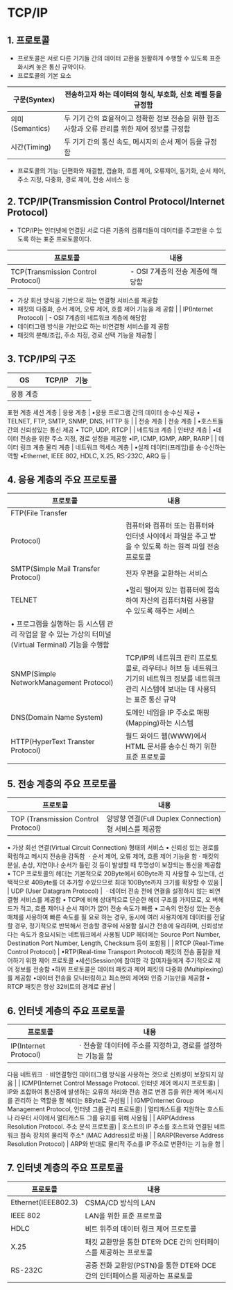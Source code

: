 # TCP/IP

## 1. 프로토콜

- 프로토콜은 서로 다른 기기들 간의 데이터 교환을 원활하게 수행할 수 있도록 표준화시켜 놓은 통신 규약이다.
- 프로토콜의 기본 요소

| 구문(Syntex) | 전송하고자 하는 데이터의 형식, 부호화, 신호 레벨 등을 규정함 |
| --- | --- |
| 의미(Semantics) | 두 기기 간의 효율적이고 정확한 정보 전송을 위한 협조 사항과 오류 관리를 위한 제어 정보를 규정함 |
| 시간(Timing) | 두 기기 간의 통신 속도, 메시지의 순서 제어 등을 규정함 |
- 프로토콜의 기능: 단편화와 재결합, 캡슐화, 흐름 제어, 오류제어, 동기화, 순서 제어, 주소 지정, 다중화, 경로 제어, 전송 서비스 등

## 2. TCP/IP(Transmission Control Protocol/Internet Protocol)

- TCP/IP는 인터넷에 연결된 서로 다른 기종의 컴퓨터들이 데이터를 주고받을 수 있도록 하는 표준 프로토콜이다.

| 프로토콜 | 내용 |
| --- | --- |
| TCP(Transmission Control Protocol) | - OSI 7계층의 전송 계층에 해당함
- 가상 회선 방식을 기반으로 하는 연결형 서비스를 제공함
- 패킷의 다중화, 순서 제어, 오류 제어, 흐름 제어 기능을 제 공함 |
| IP(Internet Protocol) | - OSI 7계층의 네트워크 계층에 해당함
- 데이터그램 방식을 기반으로 하는 비연결형 서비스를 제
공함
 - 패킷의 분해/조립, 주소 지정, 경로 선택 기능을 제공함 |

## 3. TCP/IP의 구조

| OS | TCP/IP | 기능 |
| --- | --- | --- |
| 응용 계층
표현 계층
세션 계층 | 응용 계층 | •응용 프로그램 간의 데이터 송·수신 제공 
• TELNET, FTP, SMTP, SNMP, DNS, HTTP 등 |
| 전송 계층 | 전송 계층 | •호스트들 간의 신뢰성있는 통신 제공 
• TCP, UDP, RTCP |
| 네트워크 계층 | 인터넷 계층 | •데이터 전송을 위한 주소 지정, 경로 설정을 제공함 
•IP, ICMP, IGMP, ARP, RARP |
| 데이터 링크 계층
물리 계층 | 네트워크 엑세스 계층 | •실제 데이터(프레임)를 송·수신하는 역할 
•Ethernet, IEEE 802, HDLC, X.25, RS-232C, ARQ 등 |

## 4. 응용 계층의 주요 프로토콜

| 프로토콜 | 내용 |
| --- | --- |
| FTP(File Transfer
Protocol) | 컴퓨터와 컴퓨터 또는 컴퓨터와 인터넷 사이에서 파일을 주고 받을 수 있도록 하는 원격 파일 전송 프로토콜 |
| SMTP(Simple Mail Transfer Protocol) | 전자 우편을 교환하는 서비스 |
| TELNET | •멀리 떨어져 있는 컴퓨터에 접속하여 자신의 컴퓨터처럼 사용할 수 있도록 해주는 서비스
 • 프로그램을 실행하는 등 시스템 관리 작업을 할 수 있는 가상의 터미널(Virtual Terminal) 기능을 수행함 |
| SNMP(Simple NetworkManagement Protocol) | TCP/IP의 네트워크 관리 프로토콜로, 라우터나 허브 등 네트워크 기기의 네트워크 정보를 네트워크 관리 시스템에 보내는 데 사용되는 표준 통신 규약 |
| DNS(Domain Name System) | 도메인 네임을 IP 주소로 매핑(Mapping)하는 시스템 |
| HTTP(HyperText Transter Protocol) | 월드 와이드 웹(WWW)에서 HTML 문서를 송수신 하기 위한 표준 프로토콜 |

## 5. 전송 계층의 주요 프로토콜

| 프로토콜 | 내용 |
| --- | --- |
| TOP (Transmission Control Protocol) | 양방향 연결(Full Duplex Connection)형 서비스를 제공함
 • 가상 회선 연결(Virtual Circuit Connection) 형태의 서비스
• 신뢰성 있는 경로를 확립하고 메시지 전송을 감독함
ㆍ순서 제어, 오류 제어, 흐름 제어 기능을 함 · 패킷의 분실, 손상, 지연이나 순서가 틀린 것 등이 발생할
때 투명성이 보장되는 통신을 제공함
• TCP 프로토콜의 헤더는 기본적으로 20Byte에서 60Byte까 지 사용할 수 있는데, 선택적으로 40Byte를 더 추가할 수있으므로 최대 100Byte까지 크기를 확장할 수 있음 |
| UDP (User Datagram Protocol) | ㆍ데이터 전송 전에 연결을 설정하지 않는 비연결형 서비스를 제공함
• TCP에 비해 상대적으로 단순한 헤더 구조를 가지므로, 오 버헤드가 적고, 흐름 제어나 순서 제어가 없어 전송 속도가 빠름 
• 고속의 안정성 있는 전송 매체를 사용하여 빠른 속도를 필 요로 하는 경우, 동시에 여러 사용자에게 데이터를 전달할 경우, 정기적으로 반복해서 전송할 경우에 사용함 실시간 전송에 유리하며, 신뢰성보다는 속도가 중요시되는
네트워크에서 사용됨
UDP 헤더에는 Source Port Number, Destination Port Number, Length, Checksum 등이 포함됨 |
| RTCP
(Real-Time Control Protocol) | •RTP(Real-time Transport Protocol) 패킷의 전송 품질을 제 어하기 위한 제어 프로토콜
•세션(Session)에 참여한 각 참여자들에게 주기적으로 제어 정보를 전송함
•하위 프로토콜은 데이터 패킷과 제어 패킷의 다중화 (Multiplexing)를 제공함
•데이터 전송을 모니터링하고 최소한의 제어와 인증 기능만을 제공함
• RTCP 패킷은 항상 32비트의 경계로 끝남 |

## 6. 인터넷 계층의 주요 프로토콜

| 프로토콜 | 내용 |
| --- | --- |
| IP(Internet Protocol) | ㆍ전송할 데이터에 주소를 지정하고, 경로를 설정하 는 기능을 함
다음 네트워크
ㆍ비연결형인 데이터그램 방식을 사용하는 것으로 신뢰성이 보장되지 않음 |
| ICMP(Internet Control Message Protocol. 인터넷 제어 메시지 프로토콜) | IP와 조합하여 통신중에 발생하는 오류의 처리와 전송 경로 변경 등을 위한 제어 메시지를 관리하 는 역할을 함
헤더는 8Byte로 구성됨 |
| IGMP(Internet Group Management Protocol, 인터넷 그룹 관리 프로토콜) | 멀티캐스트를 지원하는 호스트나 라우터 사이에서 멀티캐스트 그룹 유지를 위해 사용됨 |
| ARP(Address Resolution Protocol. 주소 분석 프로토콜) | 호스트의 IP 주소를 호스트와 연결된 네트워크 접속 장치의 물리적 주소* (MAC Address)로 바꿈 |
| RARP(Reverse Address Resolution Protocol) | ARP와 반대로 물리적 주소를 IP 주소로 변환하는 기 능을 함 |

## 7. 인터넷 계층의 주요 프로토콜

| 프로토콜 | 내용 |
| --- | --- |
| Ethernet(IEEE802.3) | CSMA/CD 방식의 LAN |
| IEEE 802 | LAN을 위한 표준 프로토콜 |
| HDLC | 비트 위주의 데이터 링크 제어 프로토콜 |
| X.25 | 패킷 교환망을 통한 DTE와 DCE 간의 인터페이스를 제공하는 프로토콜 |
| RS-232C | 공중 전화 교환망(PSTN)을 통한 DTE와 DCE 간의 인터페이스를 제공하는 프로토콜 |